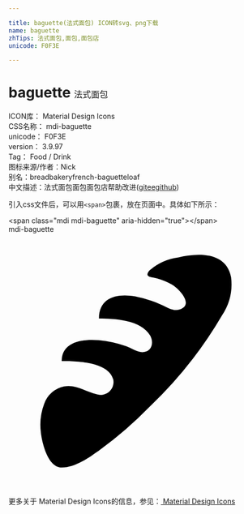 ```yaml
---

title: baguette(法式面包) ICON转svg、png下载
name: baguette
zhTips: 法式面包,面包,面包店
unicode: F0F3E

---
```


# baguette  <small style="font-size: 60%;font-weight: 100">法式面包</small>


<div class="detail-page">
<p>
<span>
ICON库：
<span class="badge-secondary badge">Material Design Icons</span> 
</span>
<br/>
<span>
CSS名称：
<span class="badge-secondary badge">mdi-baguette</span> 
</span>
<br/>
<span>
unicode：
<span class="badge-secondary badge">F0F3E</span> 
</span>
<br/>
<span>
version：
<span class="badge-secondary badge">3.9.97</span> 
</span>
<br/>
<span>Tag：
<span class="badge-light badge">Food / Drink</span>
</span>
<br/>
<span>图标来源/作者：<span class="badge-light badge">Nick</span></span> 
<br/>
<span>别名：<span class="badge-light badge">bread</span><span class="badge-light badge">bakery</span><span class="badge-light badge">french-baguette</span><span class="badge-light badge">loaf</span></span><br/><span class="zh-detail">中文描述：<span class="badge-primary badge">法式面包</span><span class="badge-primary badge">面包</span><span class="badge-primary badge">面包店</span><span class="help-link"><span>帮助改进</span>(<a href="https://gitee.com/liuwave/icon-helper/edit/master/json/material/baguette.json" target="_blank" rel="noopener noreferrer">gitee</a><a href="https://github.com/liuwave/icon-helper/edit/master/json/material/baguette.json" target="_blank" rel="noopener noreferrer">github</a></span>)</span><br/>
</p>
</div>
<div class="alert alert-dark">
  <i class="mdi mdi-baguette mdi-48px"></i>
  <i class="mdi mdi-baguette mdi-36px"></i>
  <i class="mdi mdi-baguette mdi-24px"></i>
  <i class="mdi mdi-baguette mdi-18px"></i>
</div>
<div>
  <p>引入css文件后，可以用<code>&lt;span&gt;</code>包裹，放在页面中。具体如下所示：    
  </p>
  <div class="alert alert-primary" style="font-size: 14px">
    &lt;span class="mdi mdi-baguette" aria-hidden="true"&gt;&lt;/span&gt;
    <copy-btn content='<span class="mdi mdi-baguette" aria-hidden="true"></span>'></copy-btn>
  </div>
  <div class="alert alert-secondary">
    <i class="mdi mdi-baguette"
    style="font-size: 24px"
    aria-hidden="true"></i> mdi-baguette
    <copy-btn content="mdi-baguette" btn-title="复制图标名称"></copy-btn>
  </div>
</div>
<div id="svg" class="svg-wrap">
<svg xmlns="http://www.w3.org/2000/svg" viewBox="0 0 24 24"><path d="M5 22C3.68 22 3.15 19.64 3.04 18.7A5.56 5.56 0 0 1 3.36 16A2.5 2.5 0 0 1 5.23 14.38C6.4 14.18 7.23 14.88 8.29 15.12A1.21 1.21 0 0 0 9.85 13.75C9.41 12.03 6.28 12 5 12C5 10.14 7.04 9.9 8.5 10.04A10.8 10.8 0 0 1 11.04 10.6C11.54 10.77 12.12 11.2 12.67 11.16C13.5 11.09 13.67 10.23 13.31 9.6C12.44 8.12 9.97 8 8.5 8C8.5 6 10.23 5.62 11.89 5.92A11.58 11.58 0 0 1 14.38 6.71C14.89 6.93 15.5 7.35 16.06 7.16C17.5 6.72 16 5.18 15.36 4.81A6.6 6.6 0 0 0 13.94 4.23C13.4 4.07 12.74 4.13 13.23 3.5A5.13 5.13 0 0 1 15.96 2.26C17.85 1.82 20.46 1.74 20.92 4.12A5.3 5.3 0 0 1 20.07 7.7A38.96 38.96 0 0 1 13.22 16.33A36.6 36.6 0 0 1 8.62 20.32C7.62 21.04 6.3 22 5 22Z" /></svg>
</div>
<detail full-name='mdi-baguette'></detail>
    
<div><p>更多关于 Material Design Icons的信息，参见：<a target="_blank" href="https://iconhelper.cn/material.html"> Material Design Icons</a>
</p></div>
